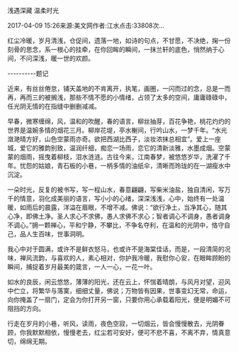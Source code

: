 浅遇深藏 温柔时光

2017-04-09 15:26来源:美文网作者:江水点击:33808次...

  红尘冷暖，岁月清浅，仓促间，遗落一地，如诗的句点，不甘愿，不决绝，掬一份刻骨的思念，系一根心的挂牵，在你回眸的瞬间，一抹兰轩的底色，悄然纳于心间，不问深浅，暖一世的欢颜。

----------题记

  近来，有丝丝倦怠，铺天盖地的不肯离开，执笔，画圈，一闪而过的念，总是一而再，再而三的被搁浅，那些不情不愿的小情绪，占领了太多的空间，庸庸碌碌中，任光阴无情的在指缝中删删减减。

  早春，微寒缠绵，风，温和的吹醒，春的语言，柳丝抽芽，百花争艳，桃花灼灼的世界是温婉多情的烟花三月。柳岸花堤，亭水榭间，行吟山水，一梦千年。“水光潋滟晴方好，山色空蒙雨亦奇。欲把西湖比西子，淡妆浓抹总相宜”。爱上一座城，爱它的雅韵别致，温润纤细，痴恋一场雨，恋它的清新淡雅，水墨成烟。空蒙蒙的烟雨，摇曳着柳枝，泪水涟涟。古往今来，江南春梦，被悠悠岁华，洗濯了千年。忧怨的姑娘，青石板的小巷，一柄多情的油纸伞，清晰而玲珑的在一湖瘦水中沉淀。

  一朵时光，反复的被书写，写一程山水，春意翩翩，写柴米油盐，独自清闲，写万千的情意，羽化成美丽的语言，写小小的心绪，深深浅浅，心中，始终有一处温暖，如雨后的晨露，洋溢在眉眼，不增不减。佛说：“欲行净土，当净其心，随其心净，即佛土净。圣人求心不求佛，愚人求佛不求心；智者调心不调身，愚者调身不调心。”拥一颗禅心，平和宁静，不攀比，不争名夺利，在温和的光阴中，恪守自己，品人生百味，世事洞明。

  我心中对于圆满，或许不是鲜衣怒马，也或许不是海棠佳话，而是，一段清简的况味，禅风流韵，与喜欢的人，素心相对，你护我冷暖，我慰你心安，在眼眸顾盼的瞬间，捕捉着岁月最美的箴言，一人一心，一花一叶。

  如水的良辰，闲云悠悠，薄薄的阳光，还在云上，怀惴着晴朗，与风月对望，迎风中伫立，将繁华与落寞，细细丈量，佛说；万物皆有因果，世事变幻无常，命运，向你掩盖了一扇门，定会为你打开另一窗，只要你用心承载着阳光，便是明媚不可阻挡的方向。

  行走在岁月的小巷，听风，读雨，夜色空寂，一切烟云，皆会慢慢散去，光阴眷顾，你我默默相依，慢慢老去，红尘若可安好，便可不悲不喜，不离不弃，情真意切，绵绵无期。
